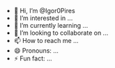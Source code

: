 - 👋 Hi, I’m @Igor0Pires
- 👀 I’m interested in ...
- 🌱 I’m currently learning ...
- 💞️ I’m looking to collaborate on ...
- 📫 How to reach me ...
- 😄 Pronouns: ...
- ⚡ Fun fact: ...

<!---
Igor0Pires/Igor0Pires is a ✨ special ✨ repository because its `README.md` (this file) appears on your GitHub profile.
You can click the Preview link to take a look at your changes.
--->
